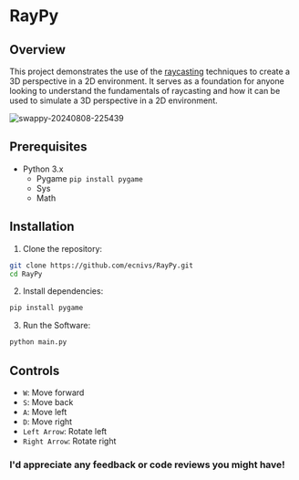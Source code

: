 # RayPy
## Overview
This project demonstrates the use of  the [raycasting](https://en.wikipedia.org/wiki/Ray_casting) techniques to create a 3D perspective in a 2D environment. It serves as a foundation for anyone looking to understand the fundamentals of raycasting and how it can be used to simulate a 3D perspective in a 2D environment.

![swappy-20240808-225439](https://github.com/user-attachments/assets/85b3738d-20bc-4174-9362-cdfb6b254733)


## Prerequisites
* Python 3.x
    * Pygame `pip install pygame`
    * Sys
    * Math

## Installation
1. Clone the repository:
```bash
git clone https://github.com/ecnivs/RayPy.git
cd RayPy
```
2. Install dependencies:
```bash
pip install pygame
```
3. Run the Software:
```bash
python main.py
```

## Controls
* `W`: Move forward
* `S`: Move back
* `A`: Move left
* `D`: Move right
* `Left Arrow`: Rotate left
* `Right Arrow`: Rotate right

### I'd appreciate any feedback or code reviews you might have!
